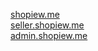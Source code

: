 [shopiew.me](https://shopiew.me)
</br>
[seller.shopiew.me](https://seller.shopiew.me)
</br>
[admin.shopiew.me](https://admin.shopiew.me)
